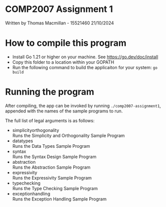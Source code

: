 # COMP2007 Assignment 1
Written by Thomas Macmillan - 15521460
21/10/2024

# How to compile this program

- Install Go 1.21 or higher on your machine. See https://go.dev/doc/install
- Copy this folder to a location within your GOPATH
- Run the following command to build the applicaiton for your system: ```go build```

# Running the program

After compiling, the app can be invoked by running ```./comp2007-assignment1```, appended with the names of the sample programs to run.

The full list of legal arguments is as follows:
- simplicityorthogonality<br>Runs the Simplicity and Orthogonality Sample Program
- datatypes<br>Runs the Data Types Sample Program
- syntax<br>Runs the Syntax Design Sample Program
- abstraction<br>Runs the Abstraction Sample Program
- expressivity<br>Runs the Expressivity Sample Program
- typechecking <br>Runs the Type Checking Sample Program
- exceptionhandling<br>Runs the Exception Handling  Sample Program